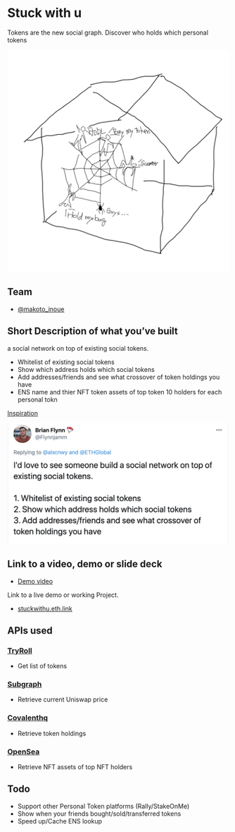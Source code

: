 
# Stuck with u

Tokens are the new social graph. Discover who holds which personal tokens

![](./cover.png)


## Team

- [@makoto_inoue](https://twitter.com/@makoto_inoue)

## Short Description of what you’ve built

a social network on top of existing social tokens.

- Whitelist of existing social tokens
- Show which address holds which social tokens
- Add addresses/friends and see what crossover of token holdings you have
- ENS name and thier NFT token assets of top token 10 holders for each personal tokn

[Inspiration](https://twitter.com/Flynnjamm/status/1313182142935883776)

![](./tweet.png)


## Link to a video, demo or slide deck

- [Demo video](https://youtu.be/bHpcAekEyeE)

Link to a live demo or working Project.

- [stuckwithu.eth.link](https://stuckwithu.eth.link)

## APIs used

### [TryRoll](https://docs.tryroll.com)

- Get list of tokens

### [Subgraph](https://thegraph.com/explorer/subgraph/uniswap/uniswap-v2)

- Retrieve current Uniswap price

### [Covalenthq](https://www.covalenthq.com/)

- Retrieve token holdings

### [OpenSea](https://docs.opensea.io/reference)

- Retrieve NFT assets of top NFT holders

## Todo

- Support other Personal Token platforms (Rally/StakeOnMe)
- Show when your friends bought/sold/transferred tokens
- Speed up/Cache ENS lookup

